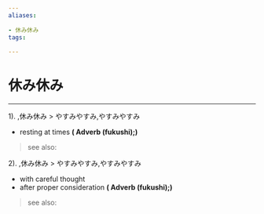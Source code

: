 ```yaml
---
aliases:
    
- 休み休み
tags:
    
---
```


# 休み休み
---
1).
,休み休み > やすみやすみ,やすみやすみ

- resting at times
**( Adverb (fukushi);)**
> see also: 
            
2).
,休み休み > やすみやすみ,やすみやすみ

- with careful thought
- after proper consideration
**( Adverb (fukushi);)**
> see also: 
            